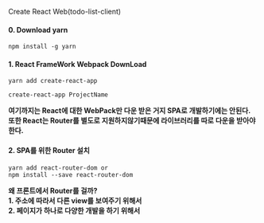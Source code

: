 Create React Web(todo-list-client)

#### 0. Download yarn
```npm
npm install -g yarn
```

#### 1. React FrameWork Webpack DownLoad
```npm
yarn add create-react-app

create-react-app ProjectName
```

**여기까지는 React에 대한 WebPack만 다운 받은 거지 SPA로 개발하기에는 안된다.**
**또한 React는 Router를 별도로 지원하지않기때문에 라이브러리를 따로 다운을 받아야한다.**

#### 2. SPA를 위한 Router 설치
```npm
yarn add react-router-dom or 
npm install --save react-router-dom
```



**왜 프론트에서 Router를 걸까?** <br>
**1. 주소에 따라서 다른 view를 보여주기 위해서** <br>
**2. 페이지가 하나로 다양한 개발을 하기 위해서** <br>
